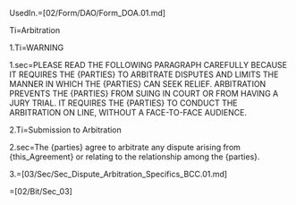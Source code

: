 UsedIn.=[02/Form/DAO/Form_DOA.01.md]
 
Ti=Arbitration

1.Ti=WARNING

1.sec=<span style="text-transform: uppercase">Please read the following paragraph carefully because it requires the {parties} to arbitrate disputes and limits the manner in which the {parties} can seek relief.  Arbitration prevents the {parties} from suing in court or from having a jury trial.  It requires the {parties} to conduct the arbitration on line, without a face-to-face audience.</span>

2.Ti=Submission to Arbitration

2.sec=The {parties} agree to arbitrate any dispute arising from {this_Agreement} or relating to the relationship among the {parties}.

3.=[03/Sec/Sec_Dispute_Arbitration_Specifics_BCC.01.md]

=[02/Bit/Sec_03]